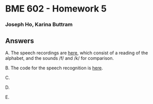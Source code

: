 # BME 602 - Homework 5
### Joseph Ho, Karina Buttram

## Answers
A. The speech recordings are [here](/recordings), which consist of a reading of the alphabet, and the sounds /f/ and /k/ for comparison.

B. The code for the speech recognition is [here](/speech_recognition.py).

C. 

D.

E.